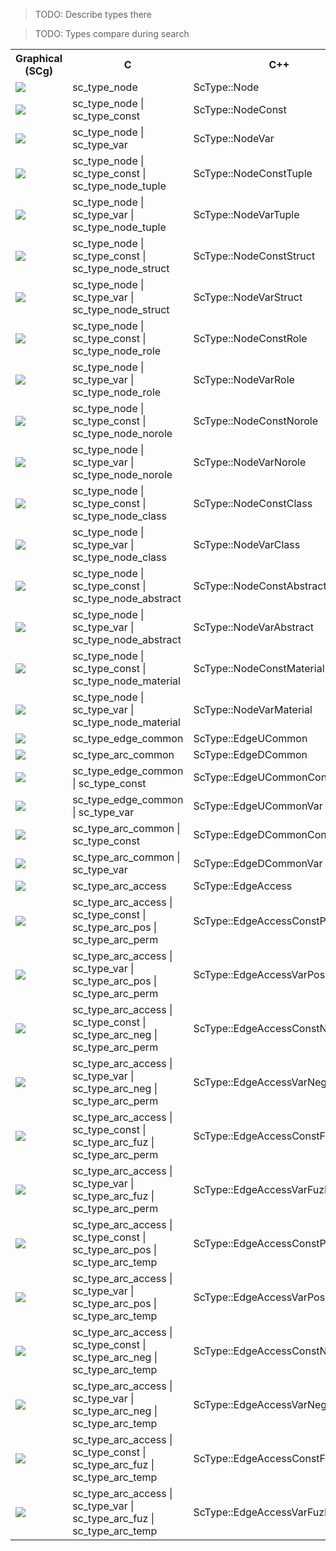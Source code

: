 > TODO: Describe types there

> TODO: Types compare during search

<table>
  <tr>
    <th>Graphical (SCg)</th>
    <th>C</th>
    <th>C++</th>
  </tr>

  <tr>
    <td><img src="/images/scg/scg_node.png"></img></td>
    <td>sc_type_node</td>
    <td>ScType::Node</td>
  </tr>

  <tr>
    <td><img src="/images/scg/scg_node_const.png"></img></td>
    <td>sc_type_node | sc_type_const</td>
    <td>ScType::NodeConst</td>
  </tr>

  <tr>
    <td><img src="/images/scg/scg_node_var.png"></img></td>
    <td>sc_type_node | sc_type_var</td>
    <td>ScType::NodeVar</td>
  </tr>

  <tr>
    <td><img src="/images/scg/scg_node_const_tuple.png"></img></td>
    <td>sc_type_node | sc_type_const | sc_type_node_tuple</td>
    <td>ScType::NodeConstTuple</td>
  </tr>

  <tr>
    <td><img src="/images/scg/scg_node_var_tuple.png"></img></td>
    <td>sc_type_node | sc_type_var | sc_type_node_tuple</td>
    <td>ScType::NodeVarTuple</td>
  </tr>

  <tr>
    <td><img src="/images/scg/scg_node_const_struct.png"></img></td>
    <td>sc_type_node | sc_type_const | sc_type_node_struct</td>
    <td>ScType::NodeConstStruct</td>
  </tr>

  <tr>
    <td><img src="/images/scg/scg_node_var_struct.png"></img></td>
    <td>sc_type_node | sc_type_var | sc_type_node_struct</td>
    <td>ScType::NodeVarStruct</td>
  </tr>

  <tr>
    <td><img src="/images/scg/scg_node_const_role.png"></img></td>
    <td>sc_type_node | sc_type_const | sc_type_node_role</td>
    <td>ScType::NodeConstRole</td>
  </tr>

  <tr>
    <td><img src="/images/scg/scg_node_var_role.png"></img></td>
    <td>sc_type_node | sc_type_var | sc_type_node_role</td>
    <td>ScType::NodeVarRole</td>
  </tr>

  <tr>
    <td><img src="/images/scg/scg_node_const_norole.png"></img></td>
    <td>sc_type_node | sc_type_const | sc_type_node_norole</td>
    <td>ScType::NodeConstNorole</td>
  </tr>

  <tr>
    <td><img src="/images/scg/scg_node_var_norole.png"></img></td>
    <td>sc_type_node | sc_type_var | sc_type_node_norole</td>
    <td>ScType::NodeVarNorole</td>
  </tr>

  <tr>
    <td><img src="/images/scg/scg_node_const_class.png"></img></td>
    <td>sc_type_node | sc_type_const | sc_type_node_class</td>
    <td>ScType::NodeConstClass</td>
  </tr>

  <tr>
    <td><img src="/images/scg/scg_node_var_class.png"></img></td>
    <td>sc_type_node | sc_type_var | sc_type_node_class</td>
    <td>ScType::NodeVarClass</td>
  </tr>

  <tr>
    <td><img src="/images/scg/scg_node_const_abstract.png"></img></td>
    <td>sc_type_node | sc_type_const | sc_type_node_abstract</td>
    <td>ScType::NodeConstAbstract</td>
  </tr>

  <tr>
    <td><img src="/images/scg/scg_node_var_abstract.png"></img></td>
    <td>sc_type_node | sc_type_var | sc_type_node_abstract</td>
    <td>ScType::NodeVarAbstract</td>
  </tr>

  <tr>
    <td><img src="/images/scg/scg_node_const_material.png"></img></td>
    <td>sc_type_node | sc_type_const | sc_type_node_material</td>
    <td>ScType::NodeConstMaterial</td>
  </tr>

  <tr>
    <td><img src="/images/scg/scg_node_var_material.png"></img></td>
    <td>sc_type_node | sc_type_var | sc_type_node_material</td>
    <td>ScType::NodeVarMaterial</td>
  </tr>

  <tr>
    <td><img src="/images/scg/scg_edge_common.png"></img></td>
    <td>sc_type_edge_common</td>
    <td>ScType::EdgeUCommon</td>
  </tr>

  <tr>
    <td><img src="/images/scg/scg_edge_common_orient.png"></img></td>
    <td>sc_type_arc_common</td>
    <td>ScType::EdgeDCommon</td>
  </tr>

  <tr>
    <td><img src="/images/scg/scg_edge_const_common.png"></img></td>
    <td>sc_type_edge_common | sc_type_const</td>
    <td>ScType::EdgeUCommonConst</td>
  </tr>

  <tr>
    <td><img src="/images/scg/scg_edge_var_common.png"></img></td>
    <td>sc_type_edge_common | sc_type_var</td>
    <td>ScType::EdgeUCommonVar</td>
  </tr>

  <tr>
    <td><img src="/images/scg/scg_edge_const_common_orient.png"></img></td>
    <td>sc_type_arc_common | sc_type_const</td>
    <td>ScType::EdgeDCommonConst</td>
  </tr>

  <tr>
    <td><img src="/images/scg/scg_edge_var_common_orient.png"></img></td>
    <td>sc_type_arc_common | sc_type_var</td>
    <td>ScType::EdgeDCommonVar</td>
  </tr>

  <tr>
    <td><img src="/images/scg/scg_edge_access.png"></img></td>
    <td>sc_type_arc_access</td>
    <td>ScType::EdgeAccess</td>
  </tr>

  <tr>
    <td><img src="/images/scg/scg_edge_const_pos_perm.png"></img></td>
    <td>sc_type_arc_access | sc_type_const | sc_type_arc_pos | sc_type_arc_perm</td>
    <td>ScType::EdgeAccessConstPosPerm</td>
  </tr>

  <tr>
    <td><img src="/images/scg/scg_edge_var_pos_perm.png"></img></td>
    <td>sc_type_arc_access | sc_type_var | sc_type_arc_pos | sc_type_arc_perm</td>
    <td>ScType::EdgeAccessVarPosPerm</td>
  </tr>

  <tr>
    <td><img src="/images/scg/scg_edge_const_neg_perm.png"></img></td>
    <td>sc_type_arc_access | sc_type_const | sc_type_arc_neg | sc_type_arc_perm</td>
    <td>ScType::EdgeAccessConstNegPerm</td>
  </tr>

  <tr>
    <td><img src="/images/scg/scg_edge_var_neg_perm.png"></img></td>
    <td>sc_type_arc_access | sc_type_var | sc_type_arc_neg | sc_type_arc_perm</td>
    <td>ScType::EdgeAccessVarNegPerm</td>
  </tr>

  <tr>
    <td><img src="/images/scg/scg_edge_const_fuz_perm.png"></img></td>
    <td>sc_type_arc_access | sc_type_const | sc_type_arc_fuz | sc_type_arc_perm</td>
    <td>ScType::EdgeAccessConstFuzPerm</td>
  </tr>

  <tr>
    <td><img src="/images/scg/scg_edge_var_fuz_perm.png"></img></td>
    <td>sc_type_arc_access | sc_type_var | sc_type_arc_fuz | sc_type_arc_perm</td>
    <td>ScType::EdgeAccessVarFuzPerm</td>
  </tr>

  <tr>
    <td><img src="/images/scg/scg_edge_const_pos_temp.png"></img></td>
    <td>sc_type_arc_access | sc_type_const | sc_type_arc_pos | sc_type_arc_temp</td>
    <td>ScType::EdgeAccessConstPosTemp</td>
  </tr>

  <tr>
    <td><img src="/images/scg/scg_edge_var_pos_temp.png"></img></td>
    <td>sc_type_arc_access | sc_type_var | sc_type_arc_pos | sc_type_arc_temp</td>
    <td>ScType::EdgeAccessVarPosPerm</td>
  </tr>

  <tr>
    <td><img src="/images/scg/scg_edge_const_neg_temp.png"></img></td>
    <td>sc_type_arc_access | sc_type_const | sc_type_arc_neg | sc_type_arc_temp</td>
    <td>ScType::EdgeAccessConstNegTemp</td>
  </tr>

  <tr>
    <td><img src="/images/scg/scg_edge_var_neg_temp.png"></img></td>
    <td>sc_type_arc_access | sc_type_var | sc_type_arc_neg | sc_type_arc_temp</td>
    <td>ScType::EdgeAccessVarNegPerm</td>
  </tr>

  <tr>
    <td><img src="/images/scg/scg_edge_const_fuz_temp.png"></img></td>
    <td>sc_type_arc_access | sc_type_const | sc_type_arc_fuz | sc_type_arc_temp</td>
    <td>ScType::EdgeAccessConstFuzTemp</td>
  </tr>

  <tr>
    <td><img src="/images/scg/scg_edge_var_fuz_temp.png"></img></td>
    <td>sc_type_arc_access | sc_type_var | sc_type_arc_fuz | sc_type_arc_temp</td>
    <td>ScType::EdgeAccessVarFuzPerm</td>
  </tr>

</table>
